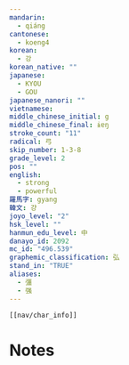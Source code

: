 ```yaml
---
mandarin:
  - qiáng
cantonese:
  - koeng4
korean:
  - 강
korean_native: ""
japanese:
  - KYOU
  - GOU
japanese_nanori: ""
vietnamese:
middle_chinese_initial: g
middle_chinese_final: ɨɐŋ
stroke_count: "11"
radical: 弓
skip_number: 1-3-8
grade_level: 2
pos: ""
english:
  - strong
  - powerful
羅馬字: gyang
韓文: 걍
joyo_level: "2"
hsk_level: ""
hanmun_edu_level: 中
danayo_id: 2092
mc_id: "496.539"
graphemic_classification: 弘
stand_in: "TRUE"
aliases:
  - 彊
  - 强
---
```

```meta-bind-embed
[[nav/char_info]]
```

# Notes
